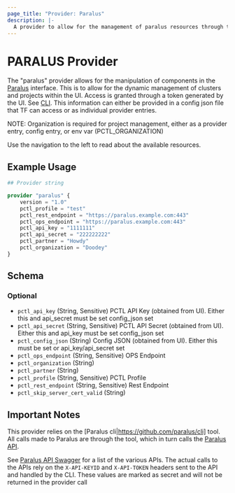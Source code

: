 ```yaml
---
page_title: "Provider: Paralus"
description: |-
  A provider to allow for the management of paralus resources through the [paralus CTL library](https://github.com/paralus/cli)
---
```


# PARALUS Provider

The "paralus" provider allows for the manipulation of components in the [Paralus](https://paralus.io) interface. 
This is to allow for the dynamic management of clusters and projects within the UI. Access is granted through a token
generated by the UI. See [CLI](https://www.paralus.io/docs/usage/cli). This information can either be
provided in a config json file that TF can access or as individual provider entries.

NOTE: Organization is required for project management, either as a provider entry, config entry, or env var (PCTL_ORGANIZATION)

Use the navigation to the left to read about the available resources.

## Example Usage

```terraform
## Provider string 

provider "paralus" {
    version = "1.0"
    pctl_profile = "test"
    pctl_rest_endpoint = "https://paralus.example.com:443"
    pctl_ops_endpoint = "https://paralus.example.com:443"
    pctl_api_key = "1111111"
    pctl_api_secret = "222222222"
    pctl_partner = "Howdy"
    pctl_organization = "Doodey"
}
```

<!-- schema generated by tfplugindocs -->
## Schema

### Optional

- `pctl_api_key` (String, Sensitive) PCTL API Key (obtained from UI). Either this and api_secret must be set config_json set
- `pctl_api_secret` (String, Sensitive) PCTL API Secret (obtained from UI). Either this and api_key must be set config_json set
- `pctl_config_json` (String) Config JSON (obtained from UI). Either this must be set or api_key/api_secret set
- `pctl_ops_endpoint` (String, Sensitive) OPS Endpoint
- `pctl_organization` (String)
- `pctl_partner` (String)
- `pctl_profile` (String, Sensitive) PCTL Profile
- `pctl_rest_endpoint` (String, Sensitive) Rest Endpoint
- `pctl_skip_server_cert_valid` (String)

## Important Notes

This provider relies on the [Paralus cli|https://github.com/paralus/cli] tool.
All calls made to Paralus are through the tool, which in turn calls the [Paralus API](https://github.com/paralus/paralus).

See [Paralus API Swagger](https://paralus.github.io/paralus/) for a list of the various APIs. The actual calls to the APIs rely on the
`X-API-KEYID` and `X-API-TOKEN` headers sent to the API and handled by the CLI. These values are marked as secret and will not be
returned in the provider call
